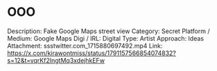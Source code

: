 # OOO

Description: Fake Google Maps street view
Category: Secret
Platform / Medium: Google Maps
Digi / IRL: Digital
Type: Artist
Approach: Ideas
Attachment: ssstwitter.com_1715880697492.mp4
Link: https://x.com/kirawontmiss/status/1791157566854074832?s=12&t=vqrKf2IngtMq3xdejhkEFw